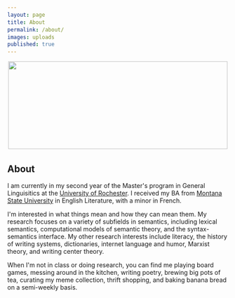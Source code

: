 ```yaml
---
layout: page
title: About
permalink: /about/
images: uploads
published: true
---
```


<div class="page" markdown="1">

<center>
  <img src="uploads/hammock.png" srcset="uploads/hammock.png" width="500" height="200">
</center>

## About 

I am currently in my second year of the Master's program in General Linguisitics at the [University of Rochester](http://www.sas.rochester.edu/lin/). I received my BA from [Montana State University](http://www.montana.edu/) in English Literature, with a minor in French.

I'm interested in what things mean and how they can mean them. My research focuses on a variety of subfields in semantics, including lexical semantics, computational models of semantic theory, and the syntax-semantics interface. My other research interests include literacy, the history of writing systems, dictionaries, internet language and humor, Marxist theory, and writing center theory.

When I'm not in class or doing research, you can find me playing board games, messing around in the kitchen, writing poetry, brewing big pots of tea, curating my meme collection, thrift shopping, and baking banana bread on a semi-weekly basis.

</div>
